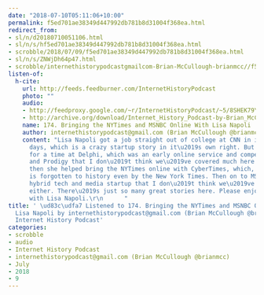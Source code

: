 ```yaml
---
date: "2018-07-10T05:11:06+10:00"
permalink: f5ed701ae38349d447992db781b8d31004f368ea.html
redirect_from:
- sl/n/d20180710051106.html
- sl/n/s/hf5ed701ae38349d447992db781b8d31004f368ea.html
- scrobble/2018/07/09/f5ed701ae38349d447992db781b8d31004f368ea.html
- sl/n/s/ZNWjDh64p47.html
- scrobble/internethistorypodcastgmailcom-Brian-McCullough-brianmcc//f5ed701ae38349d447992db781b8d31004f368ea.html
listen-of:
  h-cite:
    url: http://feeds.feedburner.com/InternetHistoryPodcast
    photo: ""
    audio:
    - http://feedproxy.google.com/~r/InternetHistoryPodcast/~5/8SHEK79Y7mM/AMG2316616982.mp3
    - http://archive.org/download/Internet_History_Podcast-by-Brian_McCullough/174_Bringing_the_NYTimes_and_MSNBC_Online_With_Lisa_Napoli.mp3
    name: 174. Bringing the NYTimes and MSNBC Online With Lisa Napoli
    author: internethistorypodcast@gmail.com (Brian McCullough @brianmcc)
    content: "Lisa Napoli got a job straight out of college at CNN in its earliest
      days, which is a crazy startup story in it\u2019s own right. But then she worked
      for a time at Delphi, which was an early online service and competitor to AOL
      and Prodigy that I don\u2019t think we\u2019ve covered much here before. And
      then she helped bring the NYTimes online with CyberTimes, which, as she said,
      is forgotten to history even by the New York Times. Then on to MSNBC, a crazy
      hybrid tech and media startup that I don\u2019t think we\u2019ve discussed much
      either. There\u2019s just so many great stories here. Please enjoy this conversation
      with Lisa Napoli.\r\n      "
title: ' \ud83c\udfa7 Listened to 174. Bringing the NYTimes and MSNBC Online With
  Lisa Napoli by internethistorypodcast@gmail.com (Brian McCullough @brianmcc) From
  Internet History Podcast'
categories:
- scrobble
- audio
- Internet History Podcast
- internethistorypodcast@gmail.com (Brian McCullough @brianmcc)
- July
- 2018
- 9
---
```


